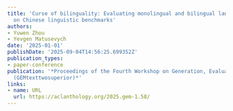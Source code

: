 ```yaml
---
title: 'Curse of bilinguality: Evaluating monolingual and bilingual language models
  on Chinese linguistic benchmarks'
authors:
- Yuwen Zhou
- Yevgen Matusevych
date: '2025-01-01'
publishDate: '2025-09-04T14:56:25.699352Z'
publication_types:
- paper-conference
publication: '*Proceedings of the Fourth Workshop on Generation, Evaluation and Metrics
  (GEMtexttwosuperior)*'
links:
- name: URL
  url: https://aclanthology.org/2025.gem-1.58/
---
```

